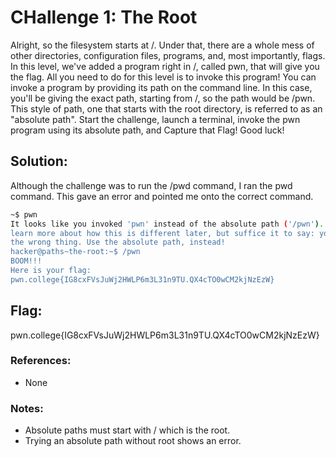 # CHallenge 1: The Root
Alright, so the filesystem starts at /. Under that, there are a whole mess of other directories, configuration files, programs, and, most importantly, flags. In this level, we've added a program right in /, called pwn, that will give you the flag. All you need to do for this level is to invoke this program!
You can invoke a program by providing its path on the command line. In this case, you'll be giving the exact path, starting from /, so the path would be /pwn. This style of path, one that starts with the root directory, is referred to as an "absolute path".
Start the challenge, launch a terminal, invoke the pwn program using its absolute path, and Capture that Flag! Good luck!

## Solution: 
Although the challenge was to run the /pwd command, I ran the pwd command. 
This gave an error and pointed me onto the correct command.

```sh
~$ pwn
It looks like you invoked 'pwn' instead of the absolute path ('/pwn'). You'll 
learn more about how this is different later, but suffice it to say: you ran 
the wrong thing. Use the absolute path, instead!
hacker@paths~the-root:~$ /pwn
BOOM!!!
Here is your flag:
pwn.college{IG8cxFVsJuWj2HWLP6m3L31n9TU.QX4cTO0wCM2kjNzEzW}
```

## Flag:
pwn.college{IG8cxFVsJuWj2HWLP6m3L31n9TU.QX4cTO0wCM2kjNzEzW}

### References:
- None

### Notes:
- Absolute paths must start with / which is the root.
- Trying an absolute path without root shows an error.

